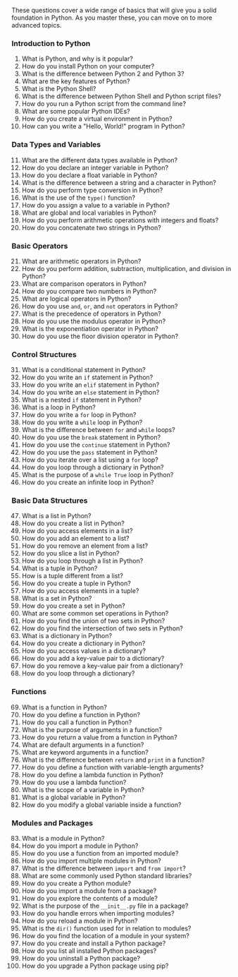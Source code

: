 
These questions cover a wide range of basics that will give you a solid foundation in Python. As you master these, you can move on to more advanced topics.

### Introduction to Python
1. What is Python, and why is it popular?
2. How do you install Python on your computer?
3. What is the difference between Python 2 and Python 3?
4. What are the key features of Python?
5. What is the Python Shell?
6. What is the difference between Python Shell and Python script files?
7. How do you run a Python script from the command line?
8. What are some popular Python IDEs?
9. How do you create a virtual environment in Python?
10. How can you write a "Hello, World!" program in Python?

### Data Types and Variables
11. What are the different data types available in Python?
12. How do you declare an integer variable in Python?
13. How do you declare a float variable in Python?
14. What is the difference between a string and a character in Python?
15. How do you perform type conversion in Python?
16. What is the use of the `type()` function?
17. How do you assign a value to a variable in Python?
18. What are global and local variables in Python?
19. How do you perform arithmetic operations with integers and floats?
20. How do you concatenate two strings in Python?

### Basic Operators
21. What are arithmetic operators in Python?
22. How do you perform addition, subtraction, multiplication, and division in Python?
23. What are comparison operators in Python?
24. How do you compare two numbers in Python?
25. What are logical operators in Python?
26. How do you use `and`, `or`, and `not` operators in Python?
27. What is the precedence of operators in Python?
28. How do you use the modulus operator in Python?
29. What is the exponentiation operator in Python?
30. How do you use the floor division operator in Python?

### Control Structures
31. What is a conditional statement in Python?
32. How do you write an `if` statement in Python?
33. How do you write an `elif` statement in Python?
34. How do you write an `else` statement in Python?
35. What is a nested `if` statement in Python?
36. What is a loop in Python?
37. How do you write a `for` loop in Python?
38. How do you write a `while` loop in Python?
39. What is the difference between `for` and `while` loops?
40. How do you use the `break` statement in Python?
41. How do you use the `continue` statement in Python?
42. How do you use the `pass` statement in Python?
43. How do you iterate over a list using a `for` loop?
44. How do you loop through a dictionary in Python?
45. What is the purpose of a `while True` loop in Python?
46. How do you create an infinite loop in Python?

### Basic Data Structures
47. What is a list in Python?
48. How do you create a list in Python?
49. How do you access elements in a list?
50. How do you add an element to a list?
51. How do you remove an element from a list?
52. How do you slice a list in Python?
53. How do you loop through a list in Python?
54. What is a tuple in Python?
55. How is a tuple different from a list?
56. How do you create a tuple in Python?
57. How do you access elements in a tuple?
58. What is a set in Python?
59. How do you create a set in Python?
60. What are some common set operations in Python?
61. How do you find the union of two sets in Python?
62. How do you find the intersection of two sets in Python?
63. What is a dictionary in Python?
64. How do you create a dictionary in Python?
65. How do you access values in a dictionary?
66. How do you add a key-value pair to a dictionary?
67. How do you remove a key-value pair from a dictionary?
68. How do you loop through a dictionary?

### Functions
69. What is a function in Python?
70. How do you define a function in Python?
71. How do you call a function in Python?
72. What is the purpose of arguments in a function?
73. How do you return a value from a function in Python?
74. What are default arguments in a function?
75. What are keyword arguments in a function?
76. What is the difference between `return` and `print` in a function?
77. How do you define a function with variable-length arguments?
78. How do you define a lambda function in Python?
79. How do you use a lambda function?
80. What is the scope of a variable in Python?
81. What is a global variable in Python?
82. How do you modify a global variable inside a function?

### Modules and Packages
83. What is a module in Python?
84. How do you import a module in Python?
85. How do you use a function from an imported module?
86. How do you import multiple modules in Python?
87. What is the difference between `import` and `from import`?
88. What are some commonly used Python standard libraries?
89. How do you create a Python module?
90. How do you import a module from a package?
91. How do you explore the contents of a module?
92. What is the purpose of the `__init__.py` file in a package?
93. How do you handle errors when importing modules?
94. How do you reload a module in Python?
95. What is the `dir()` function used for in relation to modules?
96. How do you find the location of a module in your system?
97. How do you create and install a Python package?
98. How do you list all installed Python packages?
99. How do you uninstall a Python package?
100. How do you upgrade a Python package using pip?
